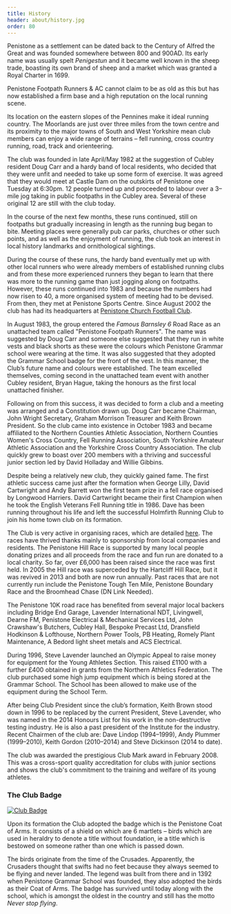 ```yaml
---
title: History
header: about/history.jpg
order: 80
---
```


Penistone as a settlement can be dated back to the Century of Alfred the Great and was founded somewhere between 800 and 900AD. Its early name was usually spelt _Penigestun_ and it became well known in the sheep trade, boasting its own brand of sheep and a market which was granted a Royal Charter in 1699.

Penistone Footpath Runners &amp; AC cannot claim to be as old as this but has now established a firm base and a high reputation on the local running scene.

Its location on the eastern slopes of the Pennines make it ideal running country. The Moorlands are just over three miles from the town centre and its proximity to the major towns of South and West Yorkshire mean club members can enjoy a wide range of terrains &ndash; fell running, cross country running, road, track and orienteering.

The club was founded in late April/May 1982 at the suggestion of Cubley resident Doug Carr and a hardy band of local residents, who decided that they were unfit and needed to take up some form of exercise. It was agreed that they would meet at Castle Dam on the outskirts of Penistone one Tuesday at 6:30pm. 12 people turned up and proceeded to labour over a 3&ndash;mile jog taking in public footpaths in the Cubley area. Several of these original 12 are still with the club today.

In the course of the next few months, these runs continued, still on footpaths but gradually increasing in length as the running bug began to bite. Meeting places were generally pub car parks, churches or other such points, and as well as the enjoyment of running, the club took an interest in local history landmarks and ornithological sightings.

During the course of these runs, the hardy band eventually met up with other local runners who were already members of established running clubs and from these more experienced runners they began to learn that there was more to the running game than just jogging along on footpaths. However, these runs continued into 1983 and because the numbers had now risen to 40, a more organised system of meeting had to be devised. From then, they met at Penistone Sports Centre. Since August 2002 the club has had its headquarters at [Penistone Church Football Club](https://www.google.co.uk/maps/place/Penistone+Church+Football+Club/@53.523332,-1.625649,17z/data=!3m1!4b1!4m2!3m1!1s0x48797d6f378b73f1:0x3ae39c5f7e6bf5ba?hl=en-GB).

In August 1983, the group entered the _Famous Barnsley 6_ Road Race as an unattached team called "Penistone Footpath Runners". The name was suggested by Doug Carr and someone else suggested that they run in white vests and black shorts as these were the colours which Penistone Grammar school were wearing at the time. It was also suggested that they adopted the Grammar School badge for the front of the vest. In this manner, the Club’s future name and colours were established. The team excelled themselves, coming second in the unattached team event with another Cubley resident, Bryan Hague, taking the honours as the first local unattached finisher.

Following on from this success, it was decided to form a club and a meeting was arranged and a Constitution drawn up. Doug Carr became Chairman, John Wright Secretary, Graham Morrison Treasurer and Keith Brown President. So the club came into existence in October 1983 and became affiliated to the Northern Counties Athletic Association, Northern Counties Women's Cross Country, Fell Running Association, South Yorkshire Amateur Athletic Association and the Yorkshire Cross Country Association. The club quickly grew to boast over 200 members with a thriving and successful junior section led by David Holladay and Willie Gibbins.

Despite being a relatively new club, they quickly gained fame. The first athletic success came just after the formation when George Lilly, David Cartwright and Andy Barrett won the first team prize in a fell race organised by Longwood Harriers. David Cartwright became their first Champion when he took the English Veterans Fell Running title in 1986. Dave has been running throughout his life and left the successful Holmfirth Running Club to join his home town club on its formation.

The Club is very active in organising races, which are detailed [here](https://pfrac.chrishodgson.co.uk/races). The races have thrived thanks mainly to sponsorship from local companies and residents. The Penistone Hill Race is supported by many local people donating prizes and all proceeds from the race and fun run are donated to a local charity. So far, over £6,000 has been raised since the race was first held. In 2005 the Hill race was superceded by the Hartcliff Hill Race, but it was revived in 2013 and both are now run annually. Past races that are not currently run include the Penistone Tough Ten Mile, Penistone Boundary Race and the Broomhead Chase (DN Link Needed).

The Penistone 10K road race has benefited from several major local backers including Bridge End Garage, Lavender International NDT, Livingwell, Dearne FM, Penistone Electrical &amp; Mechanical Services Ltd, John Crawshaw's Butchers, Cubley Hall, Bespoke Precast Ltd, Dransfield Hodkinson &amp; Lofthouse, Northern Power Tools, PB Heating, Romely Plant Maintenance, A Bedord light sheet metals and ACS Electrical.

During 1996, Steve Lavender launched an Olympic Appeal to raise money for equipment for the Young Athletes Section. This raised £1100 with a further £400 obtained in grants from the Northern Athletics Federation. The club purchased some high jump equipment which is being stored at the Grammar School. The School has been allowed to make use of the equipment during the School Term.

After being Club President since the club’s formation, Keith Brown stood down in 1996 to be replaced by the current President, Steve Lavender, who was named in the 2014 Honours List for his work in the non-destructive testing industry. He is also a past president of the Institute for the industry. Recent Chairmen of the club are: Dave Lindop (1994&ndash;1999), Andy Plummer (1999&ndash;2010), Keith Gordon (2010&ndash;2014) and Steve Dickinson (2014 to date).

The club was awarded the prestigious Club Mark award in February 2008. This was a cross-sport quality accreditation for clubs with junior sections and shows the club's commitment to the training and welfare of its young athletes.

### The Club Badge

[![Club Badge](https://pfrac.chrishodgson.co.uk/static/images/logo.svg)](https://pfrac.chrishodgson.co.uk/static/images/logo.svg)

Upon its formation the Club adopted the badge which is the Penistone Coat of Arms. It consists of a shield on which are 6 martlets &ndash; birds which are used in heraldry to denote a title without foundation, ie a title which is bestowed on someone rather than one which is passed down.

The birds originate from the time of the Crusades. Apparently, the Crusaders thought that swifts had no feet because they always seemed to be flying and never landed. The legend was built from there and in 1392 when Penistone Grammar School was founded, they also adopted the birds as their Coat of Arms. The badge has survived until today along with the school, which is amongst the oldest in the country and still has the motto _Never stop flying_.
